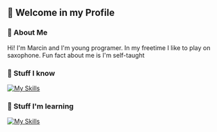 ## 👋 Welcome in my Profile

### 📖 About Me
Hi! I'm Marcin and I'm young programer. In my freetime I like to play on saxophone. Fun fact about me is I'm self-taught

### 🔨 Stuff I know
[![My Skills](https://skillicons.dev/icons?i=html,css,js,py,git,github&perline=3)](https://skillicons.dev)

### 🔧 Stuff I'm learning
[![My Skills](https://skillicons.dev/icons?i=datascience&perline=3)](https://skillicons.dev)

